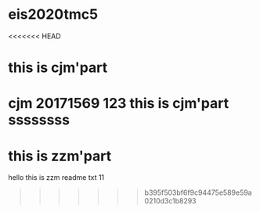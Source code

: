 # eis2020tmc5
<<<<<<< HEAD
# this is cjm'part
cjm 20171569 123
this is cjm'part
ssssssss
=======
# this is zzm'part
hello this is zzm readme txt
11
>>>>>>> b395f503bf6f9c94475e589e59a0210d3c1b8293
